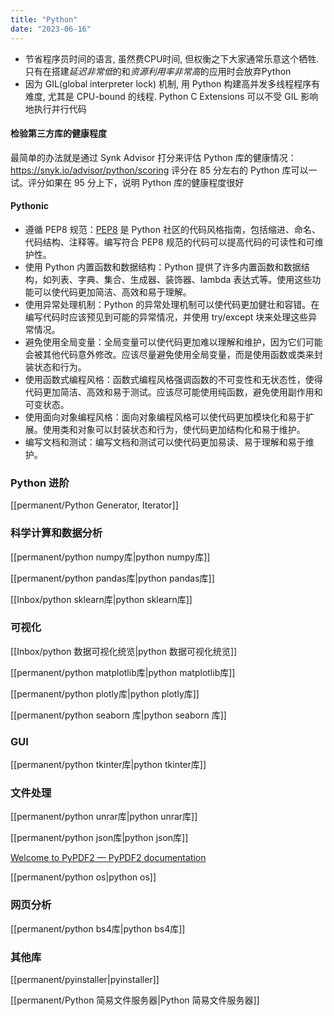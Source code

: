 ```yaml
---
title: "Python"
date: "2023-06-16"
---
```


- 节省程序员时间的语言, 虽然费CPU时间, 但权衡之下大家通常乐意这个牺牲. 只有在搭建*延迟非常低*的和*资源利用率非常高*的应用时会放弃Python
- 因为 GIL(global interpreter lock) 机制, 用 Python 构建高并发多线程程序有难度, 尤其是 CPU-bound 的线程. Python C Extensions 可以不受 GIL 影响地执行并行代码

#### 检验第三方库的健康程度
最简单的办法就是通过 Synk Advisor 打分来评估 Python 库的健康情况：
https://snyk.io/advisor/python/scoring
评分在 85 分左右的 Python 库可以一试。评分如果在 95 分上下，说明 Python 库的健康程度很好

#### Pythonic
- 遵循 PEP8 规范：[PEP8](https://peps.python.org/pep-0008/) 是 Python 社区的代码风格指南，包括缩进、命名、代码结构、注释等。编写符合 PEP8 规范的代码可以提高代码的可读性和可维护性。
-  使用 Python 内置函数和数据结构：Python 提供了许多内置函数和数据结构，如列表、字典、集合、生成器、装饰器、lambda 表达式等。使用这些功能可以使代码更加简洁、高效和易于理解。
-  使用异常处理机制：Python 的异常处理机制可以使代码更加健壮和容错。在编写代码时应该预见到可能的异常情况，并使用 try/except 块来处理这些异常情况。
-  避免使用全局变量：全局变量可以使代码更加难以理解和维护，因为它们可能会被其他代码意外修改。应该尽量避免使用全局变量，而是使用函数或类来封装状态和行为。
-  使用函数式编程风格：函数式编程风格强调函数的不可变性和无状态性，使得代码更加简洁、高效和易于测试。应该尽可能使用纯函数，避免使用副作用和可变状态。
-  使用面向对象编程风格：面向对象编程风格可以使代码更加模块化和易于扩展。使用类和对象可以封装状态和行为，使代码更加结构化和易于维护。
-  编写文档和测试：编写文档和测试可以使代码更加易读、易于理解和易于维护。


### Python 进阶
[[permanent/Python Generator, Iterator]]

### 科学计算和数据分析
[[permanent/python numpy库|python numpy库]]

[[permanent/python pandas库|python pandas库]]

[[Inbox/python sklearn库|python sklearn库]]

### 可视化
[[Inbox/python 数据可视化统览|python 数据可视化统览]]

[[permanent/python matplotlib库|python matplotlib库]]

[[permanent/python plotly库|python plotly库]]

[[permanent/python seaborn 库|python seaborn 库]]
### GUI
[[permanent/python tkinter库|python tkinter库]]

### 文件处理
[[permanent/python unrar库|python unrar库]]

[[permanent/python json库|python json库]]

[Welcome to PyPDF2 — PyPDF2 documentation](https://pypdf2.readthedocs.io/en/latest/index.html)

[[permanent/python os|python os]]

### 网页分析
[[permanent/python bs4库|python bs4库]]

### 其他库
[[permanent/pyinstaller|pyinstaller]]

[[permanent/Python 简易文件服务器|Python 简易文件服务器]]

